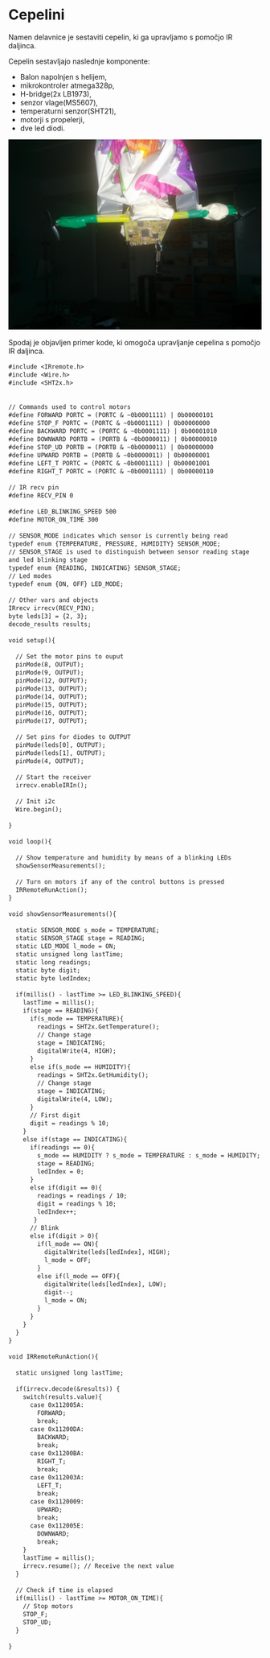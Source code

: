 # Cepelini

Namen delavnice je sestaviti cepelin, ki ga upravljamo s pomočjo IR daljinca.

Cepelin sestavljajo naslednje komponente:
* Balon napolnjen s helijem,
* mikrokontroler atmega328p,
* H-bridge(2x LB1973),
* senzor vlage(MS5607),
* temperaturni senzor(SHT21),
* motorji s propelerji,
* dve led diodi.

![Cepelin](./pictures/cepelin.jpg)

Spodaj je objavljen primer kode, ki omogoča upravljanje cepelina s pomočjo IR daljinca.

    #include <IRremote.h>
    #include <Wire.h>
    #include <SHT2x.h>
    
    
    // Commands used to control motors
    #define FORWARD PORTC = (PORTC & ~0b0001111) | 0b00000101 
    #define STOP_F PORTC = (PORTC & ~0b0001111) | 0b00000000 
    #define BACKWARD PORTC = (PORTC & ~0b0001111) | 0b00001010 
    #define DOWNWARD PORTB = (PORTB & ~0b0000011) | 0b00000010 
    #define STOP_UD PORTB = (PORTB & ~0b0000011) | 0b00000000 
    #define UPWARD PORTB = (PORTB & ~0b0000011) | 0b00000001 
    #define LEFT_T PORTC = (PORTC & ~0b0001111) | 0b00001001
    #define RIGHT_T PORTC = (PORTC & ~0b0001111) | 0b00000110
    
    // IR recv pin
    #define RECV_PIN 0
    
    #define LED_BLINKING_SPEED 500
    #define MOTOR_ON_TIME 300
    
    // SENSOR_MODE indicates which sensor is currently being read
    typedef enum {TEMPERATURE, PRESSURE, HUMIDITY} SENSOR_MODE;
    // SENSOR_STAGE is used to distinguish between sensor reading stage and led blinking stage
    typedef enum {READING, INDICATING} SENSOR_STAGE;
    // Led modes
    typedef enum {ON, OFF} LED_MODE;
    
    // Other vars and objects
    IRrecv irrecv(RECV_PIN);
    byte leds[3] = {2, 3};
    decode_results results;
    
    void setup(){
      
      // Set the motor pins to ouput
      pinMode(8, OUTPUT); 
      pinMode(9, OUTPUT); 
      pinMode(12, OUTPUT); 
      pinMode(13, OUTPUT); 
      pinMode(14, OUTPUT); 
      pinMode(15, OUTPUT);     
      pinMode(16, OUTPUT); 
      pinMode(17, OUTPUT);
      
      // Set pins for diodes to OUTPUT
      pinMode(leds[0], OUTPUT);
      pinMode(leds[1], OUTPUT);
      pinMode(4, OUTPUT);
      
      // Start the receiver
      irrecv.enableIRIn();
      
      // Init i2c
      Wire.begin();
    
    }
    
    void loop(){
      
      // Show temperature and humidity by means of a blinking LEDs
      showSensorMeasurements();
      
      // Turn on motors if any of the control buttons is pressed
      IRRemoteRunAction();
    }
    
    void showSensorMeasurements(){
    
      static SENSOR_MODE s_mode = TEMPERATURE;
      static SENSOR_STAGE stage = READING;
      static LED_MODE l_mode = ON;
      static unsigned long lastTime;
      static long readings;
      static byte digit;
      static byte ledIndex;
      
      if(millis() - lastTime >= LED_BLINKING_SPEED){
        lastTime = millis();
        if(stage == READING){
          if(s_mode == TEMPERATURE){
            readings = SHT2x.GetTemperature();
            // Change stage
            stage = INDICATING;
            digitalWrite(4, HIGH);
          }
          else if(s_mode == HUMIDITY){
            readings = SHT2x.GetHumidity();
            // Change stage
            stage = INDICATING;
            digitalWrite(4, LOW);
          }
          // First digit
          digit = readings % 10;
        }
        else if(stage == INDICATING){ 
          if(readings == 0){
            s_mode == HUMIDITY ? s_mode = TEMPERATURE : s_mode = HUMIDITY;
            stage = READING;
            ledIndex = 0;
          }
          else if(digit == 0){
            readings = readings / 10;
            digit = readings % 10;
            ledIndex++;
           }
          // Blink
          else if(digit > 0){
            if(l_mode == ON){
              digitalWrite(leds[ledIndex], HIGH);
              l_mode = OFF;
            }
            else if(l_mode == OFF){
              digitalWrite(leds[ledIndex], LOW);
              digit--;
              l_mode = ON;
            }
          }
        }
      }
    }
    
    void IRRemoteRunAction(){
      
      static unsigned long lastTime;
      
      if(irrecv.decode(&results)) {
        switch(results.value){
          case 0x112005A:
            FORWARD;
            break;
          case 0x11200DA:
            BACKWARD;
            break;
          case 0x11200BA:
            RIGHT_T;
            break;
          case 0x112003A:
            LEFT_T;
            break;
          case 0x1120009:
            UPWARD;
            break;
          case 0x112005E:
            DOWNWARD;
            break;
        }
        lastTime = millis();
        irrecv.resume(); // Receive the next value
      }
      
      // Check if time is elapsed
      if(millis() - lastTime >= MOTOR_ON_TIME){
        // Stop motors 
        STOP_F;
        STOP_UD; 
      }
      
    }
